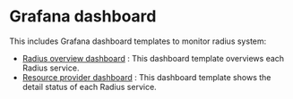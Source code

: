 # Grafana dashboard

This includes Grafana dashboard templates to monitor radius system:

* [Radius overview dashboard](./radius-overview.json) : This dashboard template overviews each Radius service.
* [Resource provider dashboard](./resource-provider.json) : This dashboard template shows the detail status of each Radius service.
